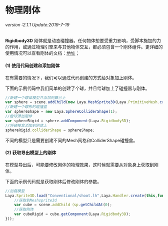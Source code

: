 # 物理刚体

###### *version :2.1.1   Update:2019-7-19*

 **Rigidbody3D** 刚体就是动态碰撞器。任何物体想要受重力影响，受脚本施加的力的作用，或通过物理引擎来与其他物体交互，都必须包含一个刚体组件。更详细的使用情况可以查看刚体的文档：[地址](https://layaair.ldc.layabox.com/api2/Chinese/index.html?category=Core&class=laya.d3.physics.Rigidbody3D)；

#### (1) 使用代码创建和添加刚体

在有需要的情况下，我们可以通过代码创建的方式给对象加上刚体。

下面的示例代码中我们简单的创建了个球，并且给球加上了碰撞器与刚体。

```typescript
//新建一个球体模型并添加到舞台上
var sphere = scene.addChild(new Laya.MeshSprite3D(Laya.PrimitiveMesh.createSphere(1)));
//新建一个球形的碰撞盒
var sphereShape = new Laya.SphereColliderShape(1);
//给球添加刚体
var sphereRigid = sphere.addComponent(Laya.Rigidbody3D);
//将碰撞盒添加到刚体上
sphereRigid.colliderShape = sphereShape;
```

不同的模型只是需要创建不同的Mesh网格和ColliderShape碰撞盒。

#### (2) 获取导出模型上的刚体

在模型导出后，可能要修改刚体的物理效果，这时候就需要从对象身上获取到刚体。

下面的示例代码就是获取刚体后修改刚体的参数。

```typescript
//加载模型
Laya.Sprite3D.load("Conventional/shoot.lh",Laya.Handler.create(this,function(sp){
    //获取到Meshsprite3d
    var cube = scene.addChild（sp.getChildAt(0);
    //获取刚体
    var cubeRigid = cube.getComponent(Laya.Rigidbody3D);
}));
```
